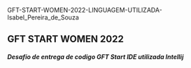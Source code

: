 GFT-START-WOMEN-2022-LINGUAGEM-UTILIZADA-Isabel_Pereira_de_Souza

## GFT START WOMEN 2022

##### Desafio de entrega de codigo GFT Start IDE utilizada Intellij
